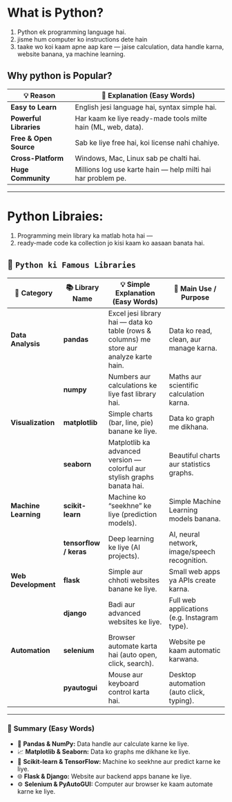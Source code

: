 # What is Python?
1. Python ek programming language hai.
2. jisme hum computer ko instructions dete hain
3. taake wo koi kaam apne aap kare — jaise calculation, data handle karna, website banana, ya machine learning.

## Why python is Popular?

| 💡 Reason              | 📝 Explanation (Easy Words)                                   |
| ---------------------- | ------------------------------------------------------------- |
| **Easy to Learn**      | English jesi language hai, syntax simple hai.                 |
| **Powerful Libraries** | Har kaam ke liye ready-made tools milte hain (ML, web, data). |
| **Free & Open Source** | Sab ke liye free hai, koi license nahi chahiye.               |
| **Cross-Platform**     | Windows, Mac, Linux sab pe chalti hai.                        |
| **Huge Community**     | Millions log use karte hain — help milti hai har problem pe.  |

---

# Python Libraies:
1. Programming mein library ka matlab hota hai —
2. ready-made code ka collection jo kisi kaam ko aasaan banata hai.

## 🐍 `Python ki Famous Libraries`

| 🔢 **Category**      | 📚 **Library Name**    | 💡 **Simple Explanation (Easy Words)**                                                   | 🧠 **Main Use / Purpose**                     |
| -------------------- | ---------------------- | ---------------------------------------------------------------------------------------- | --------------------------------------------- |
| **Data Analysis**    | **pandas**             | Excel jesi library hai — data ko table (rows & columns) me store aur analyze karte hain. | Data ko read, clean, aur manage karna.        |
|                      | **numpy**              | Numbers aur calculations ke liye fast library hai.                                       | Maths aur scientific calculation karna.       |
| **Visualization**    | **matplotlib**         | Simple charts (bar, line, pie) banane ke liye.                                           | Data ko graph me dikhana.                     |
|                      | **seaborn**            | Matplotlib ka advanced version — colorful aur stylish graphs banata hai.                 | Beautiful charts aur statistics graphs.       |
| **Machine Learning** | **scikit-learn**       | Machine ko “seekhne” ke liye (prediction models).                                        | Simple Machine Learning models banana.        |
|                      | **tensorflow / keras** | Deep learning ke liye (AI projects).                                                     | AI, neural network, image/speech recognition. |
| **Web Development**  | **flask**              | Simple aur chhoti websites banane ke liye.                                               | Small web apps ya APIs create karna.          |
|                      | **django**             | Badi aur advanced websites ke liye.                                                      | Full web applications (e.g. Instagram type).  |
| **Automation**       | **selenium**           | Browser automate karta hai (auto open, click, search).                                   | Website pe kaam automatic karwana.            |
|                      | **pyautogui**          | Mouse aur keyboard control karta hai.                                                    | Desktop automation (auto click, typing).      |

---

### 💬 **Summary (Easy Words)**
- 🧾 **Pandas & NumPy:** Data handle aur calculate karne ke liye.  
- 📈 **Matplotlib & Seaborn:** Data ko graphs me dikhane ke liye.  
- 🤖 **Scikit-learn & TensorFlow:** Machine ko seekhne aur predict karne ke liye.  
- 🌐 **Flask & Django:** Website aur backend apps banane ke liye.  
- ⚙️ **Selenium & PyAutoGUI:** Computer aur browser ke kaam automate karne ke liye.
